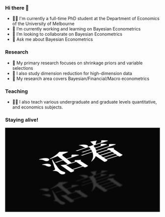 ### Hi there 👋

- 🧑‍🎓 I'm currently a full-time PhD student at the Department of Economics of the University of Melbourne
- 🔭 I’m currently working and learning on Bayesian Econometrics
- 👯 I’m looking to collaborate on  Bayesian Econometrics
- 💬 Ask me about Bayesian Econometrics
  
### Research

- 🧐 My primary research focuses on shrinkage priors and variable selections
- 📑 I also study dimension reduction for high-dimension data
- 📖 My research area covers Bayesian/Financial/Macro econometrics

### Teaching

- 🧑‍🏫 I also teach various undergraduate and graduate levels quantitative, and economics subjects.

### Staying alive!
![](huozhe.png)



<!--
**zhengf1/zhengf1** is a ✨ _special_ ✨ repository because its `README.md` (this file) appears on your GitHub profile.

Here are some ideas to get you started:

- 🔭 I’m currently working on ...
- 🌱 I’m currently learning ...
- 👯 I’m looking to collaborate on ...
- 🤔 I’m looking for help with ...
- 💬 Ask me about ...
- 📫 How to reach me: ...
- 😄 Pronouns: ...
- ⚡ Fun fact: ...
-->
